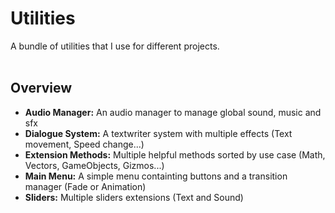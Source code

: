<h1>Utilities</h1>
A bundle of utilities that I use for different projects.  

<br>
<br>

<h2>Overview</h2>

- <strong>Audio Manager:</strong> An audio manager to manage global sound, music and sfx
- <strong>Dialogue System:</strong> A textwriter system with multiple effects (Text movement, Speed change...)
- <strong>Extension Methods:</strong> Multiple helpful methods sorted by use case (Math, Vectors, GameObjects, Gizmos...)
- <strong>Main Menu:</strong> A simple menu containting buttons and a transition manager (Fade or Animation)
- <strong>Sliders:</strong> Multiple sliders extensions (Text and Sound)